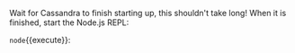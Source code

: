 Wait for Cassandra to finish starting up, this shouldn't take long! When it is finished, start the Node.js REPL:

 `node`{{execute}}:
